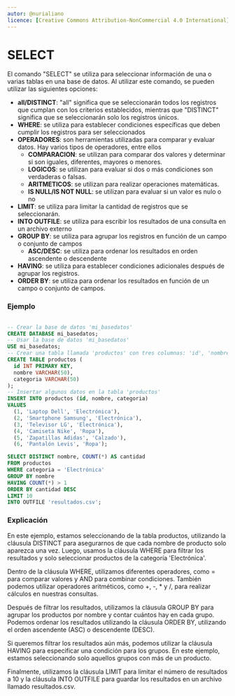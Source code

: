 ```yaml
---
autor: @nurialiano
licence: [Creative Commons Attribution-NonCommercial 4.0 International](https://creativecommons.org/licenses/by-nc/4.0/legalcode)
---
```


# SELECT

El comando "SELECT" se utiliza para seleccionar información de una o varias tablas en una base de datos. Al utilizar este comando, se pueden utilizar las siguientes opciones:

* **all/DISTINCT**: "all" significa que se seleccionarán todos los registros que cumplan con los criterios establecidos, mientras que "DISTINCT" significa que se seleccionarán solo los registros únicos.
* **WHERE**: se utiliza para establecer condiciones específicas que deben cumplir los registros para ser seleccionados
* **OPERADORES**: son herramientas utilizadas para comparar y evaluar datos. Hay varios tipos de operadores, entre ellos
  * **COMPARACION**: se utilizan para comparar dos valores y determinar si son iguales, diferentes, mayores o menores.
  * **LOGICOS**: se utilizan para evaluar si dos o más condiciones son verdaderas o falsas.
  * **ARITMETICOS**: se utilizan para realizar operaciones matemáticas.
  * **IS NULL/IS NOT NULL**: se utilizan para evaluar si un valor es nulo o no
* **LIMIT**: se utiliza para limitar la cantidad de registros que se seleccionarán.
* **INTO OUTFILE**: se utiliza para escribir los resultados de una consulta en un archivo externo
* **GROUP BY**: se utiliza para agrupar los registros en función de un campo o conjunto de campos
  * **ASC/DESC**: se utiliza para ordenar los resultados en orden ascendente o descendente
* **HAVING**: se utiliza para establecer condiciones adicionales después de agrupar los registros.
* **ORDER BY**: se utiliza para ordenar los resultados en función de un campo o conjunto de campos.

### Ejemplo

```sql

-- Crear la base de datos 'mi_basedatos'
CREATE DATABASE mi_basedatos;
-- Usar la base de datos 'mi_basedatos'
USE mi_basedatos;
-- Crear una tabla llamada 'productos' con tres columnas: 'id', 'nombre' y 'categoria'
CREATE TABLE productos (
  id INT PRIMARY KEY,
  nombre VARCHAR(50),
  categoria VARCHAR(50)
);
-- Insertar algunos datos en la tabla 'productos'
INSERT INTO productos (id, nombre, categoria)
VALUES
  (1, 'Laptop Dell', 'Electrónica'),
  (2, 'Smartphone Samsung', 'Electrónica'),
  (3, 'Televisor LG', 'Electrónica'),
  (4, 'Camiseta Nike', 'Ropa'),
  (5, 'Zapatillas Adidas', 'Calzado'),
  (6, 'Pantalón Levis', 'Ropa');

SELECT DISTINCT nombre, COUNT(*) AS cantidad 
FROM productos 
WHERE categoria = 'Electrónica' 
GROUP BY nombre 
HAVING COUNT(*) > 1 
ORDER BY cantidad DESC 
LIMIT 10 
INTO OUTFILE 'resultados.csv';
```

### Explicación

En este ejemplo, estamos seleccionando de la tabla productos, utilizando la cláusula DISTINCT para asegurarnos de que cada nombre de producto solo aparezca una vez. Luego, usamos la cláusula WHERE para filtrar los resultados y solo seleccionar productos de la categoría 'Electrónica'.

Dentro de la cláusula WHERE, utilizamos diferentes operadores, como = para comparar valores y AND para combinar condiciones. También podemos utilizar operadores aritméticos, como +, -, \* y /, para realizar cálculos en nuestras consultas.

Después de filtrar los resultados, utilizamos la cláusula GROUP BY para agrupar los productos por nombre y contar cuántos hay en cada grupo. Podemos ordenar los resultados utilizando la cláusula ORDER BY, utilizando el orden ascendente (ASC) o descendente (DESC).

Si queremos filtrar los resultados aún más, podemos utilizar la cláusula HAVING para especificar una condición para los grupos. En este ejemplo, estamos seleccionando solo aquellos grupos con más de un producto.

Finalmente, utilizamos la cláusula LIMIT para limitar el número de resultados a 10 y la cláusula INTO OUTFILE para guardar los resultados en un archivo llamado resultados.csv.
